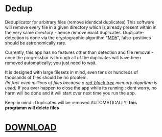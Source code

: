 # Dedup
Deduplicator for arbitrary files (remove identical duplicates)
This software will remove every file in a given directory which is already present within in the very same directory - hence remove exact duplicates.
Duplicate-detection is done via the cryptographic algorithm "[MD5](https://en.wikipedia.org/wiki/MD5)", false-positives should be astronomically rare.

Currently, this app has no features other than detection and file removal - once the progressbar is through all of the duplicates will have been removed automatically; you just need to wait.

It is designed with large filesets in mind, even tens or hundreds of thousands of files should be no problem.<br>
_(In fact even millions of files because a [red-black tree](https://en.wikipedia.org/wiki/Red%E2%80%93black_tree) memory algorithm is used)_
If you ever happen to close the app while its running : dont worry, no harm will be done and it will start over next time you run the app.

Keep in mind : Duplicates will be removed AUTOMATICALLY, **this programm will delete files**

# [DOWNLOAD](https://github.com/DanielMack/Dedup/tree/0.1)

